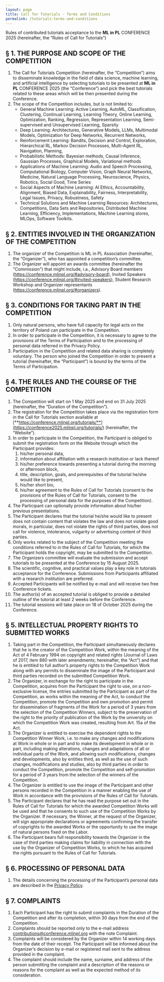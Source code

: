 ```yaml
---
layout: page
title: Call for Tutorials - Terms and Conditions
permalink: /tutorials-terms-and-conditions
---
```


Rules of contributed tutorials acceptance to the **ML in PL** CONFERENCE 2025 (hereinafter, the “Rules of Call for Tutorials”)


## § 1. THE PURPOSE AND SCOPE OF THE COMPETITION

1. The Call for Tutorials Competition (hereinafter, the “Competition”) aims to disseminate knowledge in the field of data science, machine learning, and artificial intelligence by selecting tutorials to be presented at **ML in PL** CONFERENCE 2025 (the “Conference”) and pick the best tutorials related to these areas which will be then presented during the Conference.
2. The scope of the Competition includes, but is not limited to:
    - General Machine Learning: Active Learning, AutoML, Classification, Clustering, Continual Learning, Learning Theory, Online Learning, Optimization, Ranking, Regression, Representation Learning, Semi-supervised and Unsupervised Learning, Sparsity
    - Deep Learning: Architectures, Generative Models, LLMs, Multimodal Models, Optimization for Deep Networks, Recurrent Networks, 
    - Reinforcement Learning: Bandits, Decision and Control, Exploration, Hierarchical RL, Markov Decision Processes, Multi-Agent RL, Navigation, Planning,
    - Probabilistic Methods: Bayesian methods, Causal Inference, Gaussian Processes, Graphical Models, Variational methods
    - Applications of Machine Learning: Audio and Speech Processing, Computational Biology, Computer Vision, Graph Neural Networks, Medicine, Natural Language Processing, Neuroscience, Physics, Robotics, Social Good, Time Series
    - Social Aspects of Machine Learning: AI Ethics, Accountability, Alignment, Biased Data, Explainability, Fairness, Interpretability, Legal Issues, Privacy, Robustness, Safety
    - Technical Solutions and Machine Learning Resources: Architectures, Competitions, Data Sets and Repositories, Distributed Machine Learning, Efficiency, Implementations, Machine Learning stores, MLOps, Software Toolkits.


## § 2. ENTITIES INVOLVED IN THE ORGANIZATION OF THE COMPETITION

1. The organizer of the Competition is ML in PL Association (hereinafter, the “Organizer”), who has appointed a competition’s committee.
2. The Organizer will appoint an awards committee (hereinafter the "Commission") that might include, i.a., Advisory Board members (<https://conference.mlinpl.org/#advisory-board>), Invited Speakers (<https://conference.mlinpl.org/#invited-speakers>), Student Research Workshop and Organizer representants (<https://conference.mlinpl.org/#organizers>).


## § 3. CONDITIONS FOR TAKING PART IN THE COMPETITION

1. Only natural persons, who have full capacity for legal acts on the territory of Poland can participate in the Competition.
2. In order to participate in the Competition, it is necessary to agree to the provisions of the Terms of Participation and to the processing of personal data referred in the Privacy Policy.
3. Participation in the Competition and related data sharing is completely voluntary. The person who joined the Competition in order to present a tutorial (hereinafter, the “Participant”) is bound by the terms of the Terms of Participation.


## § 4. THE RULES AND THE COURSE OF THE COMPETITION

1. The Competition will start on 1 May 2025 and end on 31 July 2025 (hereinafter, the “Duration of the Competition”).
2. The registration for the Competition takes place via the registration form in the Call for Tutorials section available at [**https://conference.mlinpl.org/tutorials/**](https://conference2025.mlinpl.org/tutorials/) (hereinafter, the “Website”).
3. In order to participate in the Competition, the Participant is obliged to submit the registration form on the Website through which the Participant provides:
    1. his/her personal data,
    2. information about  affiliation with a research institution or lack thereof
    3. his/her preference towards presenting a tutorial during the morning or afternoon block,
    4. title, description, goals, and prerequisites of the tutorial  he/she would like to present,
    5. his/her short bio,
    6. his/her agreement to the Rules of Call for Tutorials (consent to the provisions of the Rules of Call for Tutorials, consent to the processing of personal data for the purposes of the Competition).
4. The Participant can optionally provide information about his/her previous presentations.
5. The Participant declares that the tutorial he/she would like to present does not contain content that violates the law and does not violate good morals, in particular, does not violate the rights of third parties, does not call for violence, intolerance, vulgarity or advertising content of third parties.
6. Only works related to the subject of the Competition meeting the conditions referred to in the Rules of Call for Tutorials, for which the Participant holds the copyright, may be submitted to the Competition.
7. The Organizers committee will evaluate the submission and accept tutorials to be presented at the Conference by 15 August 2025.
8. The scientific, cognitive, and practical values play a key role in tutorials acceptance for the Conference. Submissions from Participants affiliated with a research institution are preferred.
9. Accepted Participants will be notified by e-mail and will receive two free Conference tickets.
10. The author(s) of an accepted tutorial is obliged to provide a detailed outline of the tutorial at least 2 weeks before the Conference.
11. The tutorial sessions will take place on 18 of October 2025 during the Conference.


## § 5. INTELLECTUAL PROPERTY RIGHTS TO SUBMITTED WORKS
1. Taking part in the Competition, the Participant simultaneously declares that he is the creator of the Competition Work, within the meaning of the Act of 4 February 1994 on copyright and related rights (Journal of Laws of 2017, item 880 with later amendments; hereinafter, the “Act”) and that he is entitled to full author’s property rights to the Competition Work along with any permits to disseminate the image of the Participant and third parties recorded on the submitted Competition Work.
2. The Organizer, in exchange for the right to participate in the Competition, acquires from the Participant the right to use, on a non-exclusive license, the entries submitted by the Participant as part of the Competition, as works within the meaning of the Act, to conduct the Competition, promote the Competition and own promotion and permit for dissemination of fragments of the Work for a period of 3 years from the selection of the Competition Winners, subject to the preservation of the right to the priority of publication of the Work by the university on which the Competition Work was created, resulting from Art. 15a of the Act.
3. The Organizer is entitled to exercise the dependent rights to the Competition Winner Work, i.e. to make any changes and modifications at Work in whole or in part and to make its development in whole or in part, including making alterations, changes and adaptations of all or individual parts of the Work, and allowing such modifications, changes and developments, also by entities third, as well as the use of such changes, modifications and studies, also by third parties in order to conduct the Competition, promote the Competition and self-promotion for a period of 3 years from the selection of the winners of the Competition.
4. The Organizer is entitled to use the image of the Participant and other persons recorded in the Competition in a manner enabling the use of Work in accordance with the provisions of the Rules of Call for Tutorials.
5. The Participant declares that he has read the purpose set out in the Rules of Call for Tutorials for which the awarded Competition Works will be used and that he consents to such use of the Competition Works by the Organizer. If necessary, the Winner, at the request of the Organizer, will sign appropriate declarations or agreements confirming the transfer of copyrights to the awarded Works or the opportunity to use the image of natural persons fixed on the Labor.
6. The Participant bears full responsibility towards the Organizer in the case of third parties making claims for liability in connection with the use by the Organizer of Competition Works, to which he has acquired the rights pursuant to the Rules of Call for Tutorials.


## § 6. PROCESSING OF PERSONAL DATA

1. The details concerning the processing of the Participant’s personal data are described in the [Privacy Policy](https://conference2024.mlinpl.org/privacy-policy).


## § 7. COMPLAINTS

1. Each Participant has the right to submit complaints in the Duration of the Competition and after its completion, within 30 days from the end of the Competition.
2. Complaints should be reported only to the e-mail address <contributions@conference.mlinpl.org> with the note Complaint.
3. Complaints will be considered by the Organizer within 14 working days from the date of their receipt. The Participant will be informed about the Organizer’s decision by e-mail or registered mail sent to the address provided in the complaint.
4. The complaint should include the name, surname, and address of the person submitting the complaint and a description of the reasons or reasons for the complaint as well as the expected method of its consideration.

